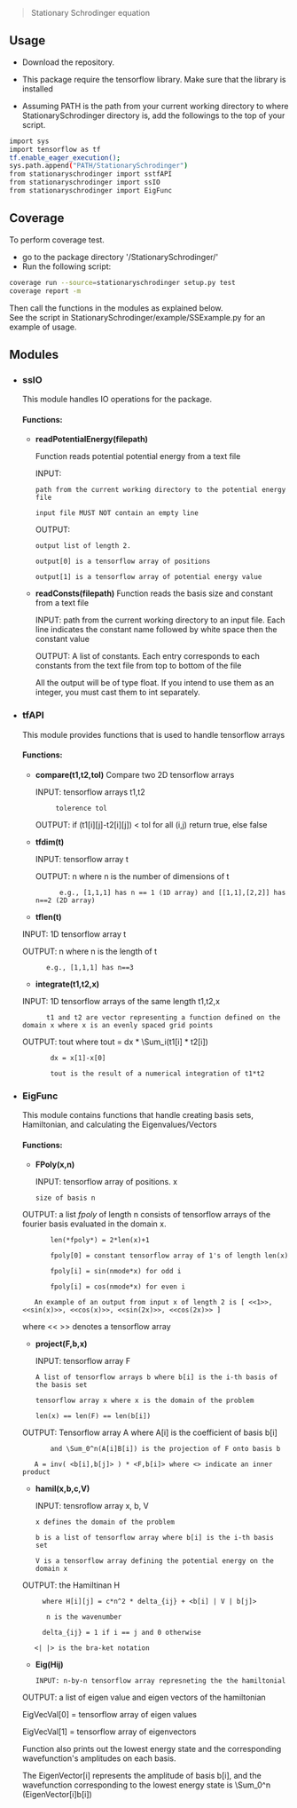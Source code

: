 
> Stationary Schrodinger equation

## Usage
  * Download the repository.

  * This package require the tensorflow library. Make sure that the library is installed

  * Assuming PATH is the path from your current working directory to where StationarySchrodinger directory is, add the followings to the top of your script.

```sh
import sys
import tensorflow as tf
tf.enable_eager_execution();
sys.path.append("PATH/StationarySchrodinger")
from stationaryschrodinger import sstfAPI
from stationaryschrodinger import ssIO
from stationaryschrodinger import EigFunc
```
## Coverage
  To perform coverage test. 

  * go to the package directory '/StationarySchrodinger/'
  * Run the following script:
  ```sh
  coverage run --source=stationaryschrodinger setup.py test
  coverage report -m
  ```
Then call the functions in the modules as explained below.  
See the script in StationarySchrodinger/example/SSExample.py for an example of usage.  

## Modules
* ### ssIO
    This module handles IO operations for the package. 
    #### Functions:
    * **readPotentialEnergy(filepath)**

         Function reads potential potential energy from a text file

         INPUT: 

          path from the current working directory to the potential energy file 

          input file MUST NOT contain an empty line

         OUTPUT: 

          output list of length 2. 

          output[0] is a tensorflow array of positions

          output[1] is a tensorflow array of potential energy value

    * **readConsts(filepath)**
         Function reads the basis size and constant from a text file

         INPUT: path from the current working directory to an input file. Each line indicates the constant name followed by white space then the constant value

         OUTPUT: A list of constants. Each entry corresponds to each constants from the text file from top to bottom of the file

         All the output will be of type float. If you intend to use them as an integer, you must cast them to int separately. 

        
* ### tfAPI
    This module provides functions that is used to handle tensorflow arrays

    #### Functions:

    * **compare(t1,t2,tol)**
        Compare two 2D tensorflow arrays

        INPUT: tensorflow arrays t1,t2

               tolerence tol

        OUTPUT: if (t1[i][j]-t2[i][j]) < tol for all (i,j) return true, else false


    * **tfdim(t)**  

        INPUT: tensorflow array t

        OUTPUT: n where n is the number of dimensions of t 

                e.g., [1,1,1] has n == 1 (1D array) and [[1,1],[2,2]] has n==2 (2D array)
          
    * **tflen(t)**

     INPUT: 1D tensorflow array t

     OUTPUT: n where n is the length of t

            e.g., [1,1,1] has n==3

          
    * **integrate(t1,t2,x)** 

     INPUT: 1D tensorflow arrays of the same length t1,t2,x

            t1 and t2 are vector representing a function defined on the domain x where x is an evenly spaced grid points

     OUTPUT: tout where tout = dx * \Sum_i(t1[i] * t2[i])

             dx = x[1]-x[0]

             tout is the result of a numerical integration of t1*t2


          
* ### EigFunc 

    This module contains functions that handle creating basis sets, Hamiltonian, and calculating the Eigenvalues/Vectors

    #### Functions:  

    *   **FPoly(x,n)**  

         INPUT: tensorflow array of positions. x

            size of basis n

     OUTPUT: a list *fpoly* of length n consists of tensorflow arrays of the fourier basis evaluated in the domain x.

             len(*fpoly*) = 2*len(x)+1

             fpoly[0] = constant tensorflow array of 1's of length len(x)

             fpoly[i] = sin(nmode*x) for odd i

             fpoly[i] = cos(nmode*x) for even i

         An example of an output from input x of length 2 is [ <<1>>, <<sin(x)>>, <<cos(x)>>, <<sin(2x)>>, <<cos(2x)>> ] 

    where << >> denotes a tensorflow array 

  
    *   **project(F,b,x)** 

          INPUT: tensorflow array F

            A list of tensorflow arrays b where b[i] is the i-th basis of the basis set

            tensorflow array x where x is the domain of the problem

            len(x) == len(F) == len(b[i])

     OUTPUT: Tensorflow array A where A[i] is the coefficient of basis b[i] 

             and \Sum_0^n(A[i]B[i]) is the projection of F onto basis b

         A = inv( <b[i],b[j]> ) * <F,b[i]> where <> indicate an inner product

  

    *   **hamil(x,b,c,V)**  

         INPUT: tensroflow array x, b, V

            x defines the domain of the problem

            b is a list of tensorflow array where b[i] is the i-th basis set

            V is a tensorflow array defining the potential energy on the domain x

   OUTPUT: the Hamiltinan H

           where H[i][j] = c*n^2 * delta_{ij} + <b[i] | V | b[j]>

            n is the wavenumber

           delta_{ij} = 1 if i == j and 0 otherwise

         <| |> is the bra-ket notation



    * **Eig(Hij)**

          INPUT: n-by-n tensorflow array represneting the the hamiltonial

   OUTPUT: a list of eigen value and eigen vectors of the hamiltonian

   EigVecVal[0] = tensorflow array of eigen values

   EigVecVal[1] = tensorflow array of eigenvectors 

  Function also prints out the lowest energy state and the corresponding wavefunction's amplitudes on each basis. 

  The EigenVector[i] represents the amplitude of basis b[i], and the wavefunction corresponding to the lowest energy state is \Sum_0^n (EigenVector[i]b[i]) 

          



```


